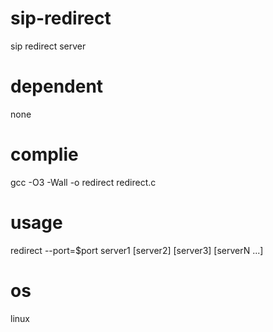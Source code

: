# sip-redirect
sip redirect server

# dependent
none

# complie
gcc -O3 -Wall -o redirect redirect.c

# usage
redirect --port=$port server1 [server2] [server3] [serverN ...]

# os
linux
